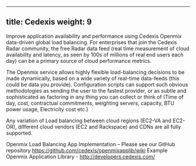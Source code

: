 ---
title: Cedexis
weight: 9
--
Improve application availability and performance using Cedexis Openmix data-driven global load balancing.  For enterprises that join the Cedexis Radar community, the free Radar data feed (real time measurement of cloud availability and latency, as seen by 100s of millions of real end users each day) can be a primary source of cloud performance metrics. 
 
The Openmix service allows highly flexible load-balancing decisions to be made dynamically, based on a wide variety of real-time data-feeds (this could be data you provide).  Configuration scripts can support such obvious methodologies as sending the user to the fastest provider, or as subtle and sophisticated as factoring in any thing you can collect or think of (Time of day, cost, contractual commitments, weighting servers, capacity, BTU power usage, Electricity cost etc.)
 
Any variation of Load balancing between cloud regions (EC2-VA and EC2-OR), different cloud vendors (EC2 and Rackspace) and CDNs are all fully supported. 
 
Openmix Load Balancing App Implementation – Please see our GitHub repository https://github.com/cedexis/openmixapplib/wiki
Example Openmix Application Library - http://developers.cedexis.com/
 